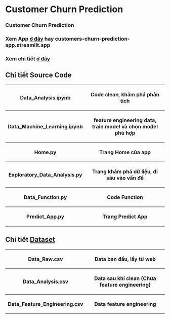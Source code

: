 # Customer Churn Prediction
### Customer Churn Prediction

### Xem App [ở đây](customers-churn-prediction-app.streamlit.app) hay customers-churn-prediction-app.streamlit.app

### Xem chi tiết [ở đây](https://buisikhoa.notion.site/Customer-Churn-Prediction-Application-Deploy-1a798d2d62678020acf7c1cc7d5b24cf)

##  Chi tiết Source Code
<table style="width:100%">
<tr>
    <th> <p align="center">
       Data_Analysis.ipynb
    </p> </th>
    <th> <p align="center">
       Code clean, khám phá phân tích
    </p> </th>
</tr>
<tr>
    <th> <p align="center">
       Data_Machine_Learning.ipynb
    </p> </th>
    <th> <p align="center">
       feature engineering data, train model và chọn model phù hợp
    </p> </th>
</tr>
<tr>
    <th> <p align="center">
       Home.py
    </p> </th>
    <th> <p align="center">
       Trang Home của app
    </p> </th>
</tr>
<tr>
    <th> <p align="center">
       Exploratory_Data_Analysis.py
    </p> </th>
    <th> <p align="center">
       Trang khám phá dữ liệu, đi sâu vào vấn đề
    </p> </th>
</tr>
<tr>
    <th> <p align="center">
       Data_Function.py
    </p> </th>
    <th> <p align="center">
       Code Function
    </p> </th>
</tr>
<tr>
    <th> <p align="center">
       Predict_App.py
    </p> </th>
    <th> <p align="center">
       Trang Predict App
    </p> </th>
</tr>
</table>

##  Chi tiết [Dataset](https://www.kaggle.com/datasets/blastchar/telco-customer-churn)
<table style="width:100%">
<tr>
    <th> <p align="center">
       Data_Raw.csv
    </p> </th>
    <th> <p align="center">
       Data ban đầu, lấy từ web
    </p> </th>
</tr>
<tr>
    <th> <p align="center">
       Data_Analysis.csv
    </p> </th>
    <th> <p align="center">
       Data sau khi clean (Chưa feature engineering)
    </p> </th>
</tr>
<tr>
    <th> <p align="center">
       Data_Feature_Engineering.csv
    </p> </th>
    <th> <p align="center">
       Data feature engineering
    </p> </th>
</tr>
</table>


